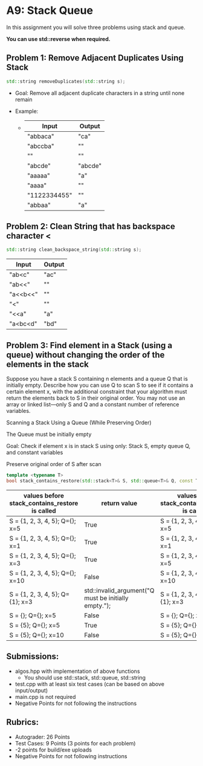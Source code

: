 # A9: Stack Queue

In this assignment you will solve three problems using stack and queue. 

**You can use std::reverse when required.**

## Problem 1: Remove Adjacent Duplicates Using Stack

```cpp
std::string removeDuplicates(std::string s);
```

* Goal: Remove all adjacent duplicate characters in a string until none remain

* Example:

  * | Input        | Output  |
    | ------------ | ------- |
    | "abbaca"     | "ca"    |
    | "abccba"     | ""      |
    | ""           | ""      |
    | "abcde"      | "abcde" |
    | "aaaaa"      | "a"     |
    | "aaaa"       | ""      |
    | "1122334455" | ""      |
    | "abbaa"      | "a"     |

## Problem 2: Clean String that has backspace character <

```cpp
std::string clean_backspace_string(std::string s);
```

| Input    | Output |
| -------- | ------ |
| "ab<c"   | "ac"   |
| "ab<<"   | ""     |
| "a<<b<<" | ""     |
| "<"      | ""     |
| "<<a"    | "a"    |
| "a<bc<d" | "bd"   |



## Problem 3: Find element in a Stack (using a queue) without changing the order of the elements in the stack

Suppose you have a stack S containing n elements and a queue Q that is initially empty. Describe how you can use Q to scan S to see if it contains a certain element x, with the additional constraint that your algorithm must return the elements back to S in their original order.  You may not use an array or linked list—only S and Q and a constant number of reference variables.

Scanning a Stack Using a Queue (While Preserving Order)

The Queue must be initially empty

Goal: Check if element x is in stack S using only: Stack S, empty queue Q, and constant variables

Preserve original order of S after scan

```cpp
template <typename T>
bool stack_contains_restore(std::stack<T>& S, std::queue<T>& Q, const T& x);
```

| values before stack_contains_restore is called | return value                                         | values after stack_contains_restore is called |
| ---------------------------------------------- | ---------------------------------------------------- | --------------------------------------------- |
| S = {1, 2, 3, 4, 5}; Q={}; x=5                 | True                                                 | S = {1, 2, 3, 4, 5}; Q={}; x=5                |
| S = {1, 2, 3, 4, 5}; Q={}; x=1                 | True                                                 | S = {1, 2, 3, 4, 5}; Q={}; x=1                |
| S = {1, 2, 3, 4, 5}; Q={}; x=3                 | True                                                 | S = {1, 2, 3, 4, 5}; Q={}; x=5                |
| S = {1, 2, 3, 4, 5}; Q={}; x=10                | False                                                | S = {1, 2, 3, 4, 5}; Q={}; x=10               |
| S = {1, 2, 3, 4, 5}; Q={1}; x=3                | std::invalid_argument("Q must be initially empty."); | S = {1, 2, 3, 4, 5}; Q={1}; x=3               |
| S = {}; Q={}; x=5                              | False                                                | S = {}; Q={}; x=5                             |
| S = {5}; Q={}; x=5                             | True                                                 | S = {5}; Q={}; x=5                            |
| S = {5}; Q={}; x=10                            | False                                                | S = {5}; Q={}; x=5                            |

## Submissions:

* algos.hpp with implementation of above functions 
  * You should use std::stack, std::queue, std::string
* test.cpp with at least six test cases (can be based on above input/output)
* main.cpp is not required
* Negative Points for not following the instructions

## Rubrics:

* Autograder: 26 Points
* Test Cases: 9 Points (3 points for each problem)
* -2 points for build/exe uploads
* Negative Points for not following instructions 
